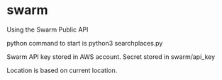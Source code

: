# swarm
Using the Swarm Public API 

python command to start is
python3 searchplaces.py

Swarm API key stored in AWS account. Secret stored in
swarm/api_key

Location is based on current location.

